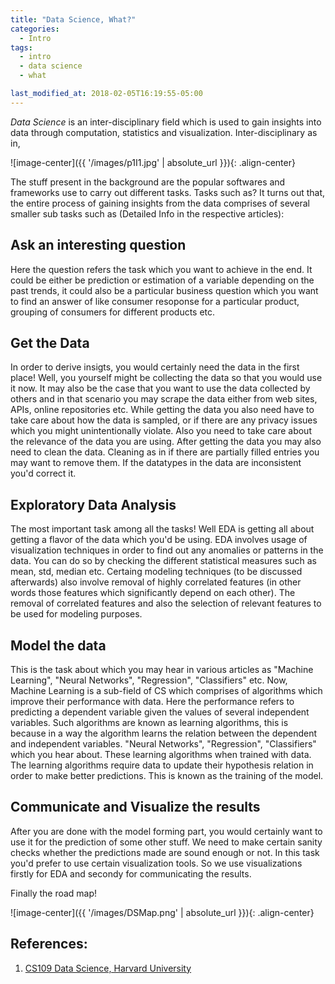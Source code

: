 ```yaml
---
title: "Data Science, What?"
categories:
  - Intro
tags:
  - intro
  - data science
  - what

last_modified_at: 2018-02-05T16:19:55-05:00
---
```


*Data Science* is an inter-disciplinary field which is used to gain insights into data through computation, statistics and visualization. Inter-disciplinary as in,

![image-center]({{ '/images/p1I1.jpg' | absolute_url }}){: .align-center}

The stuff present in the background are the popular softwares and frameworks use to carry out different tasks. Tasks such as? It turns out that, the entire process of gaining insights from the data comprises of several smaller sub tasks such as (Detailed Info in the respective articles):

## Ask an interesting question

Here the question refers the task which you want to achieve in the end. It could be either be prediction or estimation of a variable depending on the past trends, it could also be a particular business question which you want to find an answer of like consumer resoponse for a particular product, grouping of consumers for different products etc.

## Get the Data

In order to derive insigts, you would certainly need the data in the first place! Well, you yourself might be collecting the data so that you would use it now. It may also be the case that you want to use the data collected by others and in that scenario you may scrape the data either from web sites, APIs, online repositories etc. While getting the data you also need have to take care about how the data is sampled, or if there are any privacy issues which you might unintentionally violate. Also you need to take care about the relevance of the data you are using. After getting the data you may also need to clean the data. Cleaning as in if there are partially filled entries you may want to remove them. If the datatypes in the data are inconsistent you'd correct it. 

## Exploratory Data Analysis

The most important task among all the tasks! Well EDA is getting all about getting a flavor of the data which you'd be using. EDA involves usage of visualization techniques in order to find out any anomalies or patterns in the data. You can do so by checking the different statistical measures such as mean, std, median etc. Certaing modeling techniques (to be discussed afterwards) also involve removal of highly correlated features (in other words those features which significantly depend on each other). The removal of correlated features and also the selection of relevant features to be used for modeling purposes.

## Model the data

This is the task about which you may hear in various articles as "Machine Learning", "Neural Networks", "Regression", "Classifiers" etc. Now, Machine Learning is a sub-field of CS which comprises of algorithms which improve their performance with data. Here the performance refers to predicting a dependent variable given the values of several independent variables. Such algorithms are known as learning algorithms, this is because in a way the algorithm learns the relation between the dependent and independent variables. "Neural Networks", "Regression", "Classifiers" which you hear about. These learning algorithms when trained with data. The learning algorithms require data to update their hypothesis relation in order to make better predictions. This is known as the training of the model.

## Communicate and Visualize the results

After you are done with the model forming part, you would certainly want to use it for the prediction of some other stuff. We need to make certain sanity checks whether the predictions made are sound enough or not. In this task you'd prefer to use certain visualization tools. So we use visualizations firstly for EDA and secondy for communicating the results.

Finally the road map!

![image-center]({{ '/images/DSMap.png' | absolute_url }}){: .align-center}

## References:

1. [CS109 Data Science, Harvard University](https://cs109.github.io/2015/index.html "Lectures")
